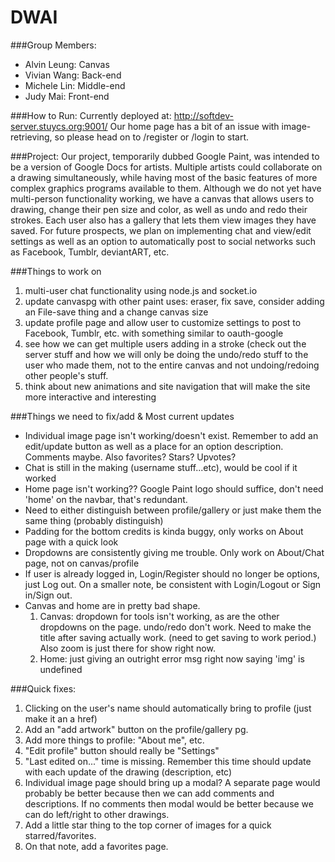 DWAI
============

###Group Members:
- Alvin Leung: Canvas
- Vivian Wang: Back-end
- Michele Lin: Middle-end
- Judy Mai: Front-end

###How to Run:
Currently deployed at: http://softdev-server.stuycs.org:9001/
Our home page has a bit of an issue with image-retrieving, so please head on to /register or /login to start.

###Project:
Our project, temporarily dubbed Google Paint, was intended to be a version of Google Docs for artists. Multiple artists could collaborate on a drawing simultaneously, while having most of the basic features of more complex graphics programs available to them.
Although we do not yet have multi-person functionality working, we have a canvas that allows users to drawing, change their pen size and color, as well as undo and redo their strokes. Each user also has a gallery that lets them view images they have saved.
For future prospects, we plan on implementing chat and view/edit settings as well as an option to automatically post to social networks such as Facebook, Tumblr, deviantART, etc. 


###Things to work on
1. multi-user chat functionality using node.js and socket.io 
2. update canvaspg with other paint uses: eraser, fix save, consider adding an File-save thing and a change canvas size
3. update profile page and allow user to customize settings to post to Facebook, Tumblr, etc. with something similar to oauth-google
4. see how we can get multiple users adding in a stroke (check out the server stuff and how we will only be doing the undo/redo stuff to the user who made them, not to the entire canvas and not undoing/redoing other people's stuff.
5. think about new animations and site navigation that will make the site more interactive and interesting

###Things we need to fix/add & Most current updates
- Individual image page isn't working/doesn't exist. Remember to add an edit/update button as well as a place for an option description. Comments maybe. Also favorites? Stars? Upvotes?
- Chat is still in the making (username stuff...etc), would be cool if it worked
- Home page isn't working?? Google Paint logo should suffice, don't need 'home' on the navbar, that's redundant.
- Need to either distinguish between profile/gallery or just make them the same thing (probably distinguish)
- Padding for the bottom credits is kinda buggy, only works on About page with a quick look
- Dropdowns are consistently giving me trouble. Only work on About/Chat page, not on canvas/profile
- If user is already logged in, Login/Register should no longer be options, just Log out. On a smaller note, be consistent with Login/Logout or Sign in/Sign out.
- Canvas and home are in pretty bad shape. 
   1. Canvas: dropdown for tools isn't working, as are the other dropdowns on the page. undo/redo don't work. Need to make the title after saving actually work. (need to get saving to work period.) Also zoom is just there for show right now.
   2. Home: just giving an outright error msg right now saying 'img' is undefined

###Quick fixes:
   1. Clicking on the user's name should automatically bring to profile (just make it an a href)
   2. Add an "add artwork" button on the profile/gallery pg.
   3. Add more things to profile: "About me", etc. 
   4. "Edit profile" button should really be "Settings"
   5. "Last edited on..." time is missing. Remember this time should update with each update of the drawing (description, etc)
   6. Individual image page should bring up a modal? A separate page would probably be better because then we can add comments and descriptions. If no comments then modal would be better because we can do left/right to other drawings.
   7. Add a little star thing to the top corner of images for a quick starred/favorites.
   8. On that note, add a favorites page.
